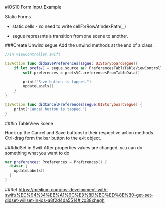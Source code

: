 #iOS10 Form Input Example

Static Forms

- static cells - no need to write cellForRowAtIndexPath(_:)

- segue represents a transition from one scene to another.

###Create Unwind segue
Add the unwind methods at the end of a class.


```swift
//in ViewController.swift

@IBAction func didSavePreferences(segue: UIStoryboardSegue){
    if let prefsVC = segue.source as? PreferencesTableTableViewController {
        self.preferences = prefsVC.preferencesFromTableData()
        
        print("Save button is tapped.")
        updateLabels()
    }
}

@IBAction func didCancelPreferences(segue:UIStoryboardSegue) {
    print("Cancel button is tapped.")
}
```

###in TableView Scene

Hook up the Cancel and Save buttons to their respective action methods.
Ctrl-drag form the bar button to the exit object.


###didSet in Swift
After properties values are changed, you can do something what you want to do

```swift
var preferences: Preferences = Preferences() {
  didSet {
    updateLabels()
  }
}
```

##Ref
https://medium.com/ios-development-with-swift/%ED%94%84%EB%A1%9C%ED%8D%BC%ED%8B%B0-get-set-didset-willset-in-ios-a8f2d4da5514#.2x38xhegh
